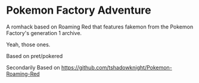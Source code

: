 # Pokemon Factory Adventure
A romhack based on Roaming Red that features fakemon from the Pokemon Factory's generation 1 archive.

Yeah, those ones.

Based on pret/pokered

Secondarily Based on https://github.com/tshadowknight/Pokemon-Roaming-Red
